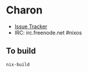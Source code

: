 Charon
====

* [Issue Tracker](http://yellowgrass.org/project/Charon)
* IRC: irc.freenode.net #nixos

To build
--------

    nix-build

